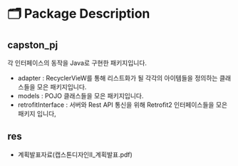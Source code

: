 # 🗂 Package Description
## capston_pj
 각 인터페이스의 동작을 Java로 구현한 패키지입니다.
 - adapter : RecyclerVieW를 통해 리스트화가 될 각각의 아이템들을 정의하는 클래스들을 모은 패키지입니다.
 - models : POJO 클래스들을 모은 패키지입니다.
 - retrofitInterface : 서버와 Rest API 통신을 위해 Retrofit2 인터페이스들을 모은 패키지 입니다,
  
## res
  - 계획발표자료(캡스톤디자인II_계획발표.pdf)

  

